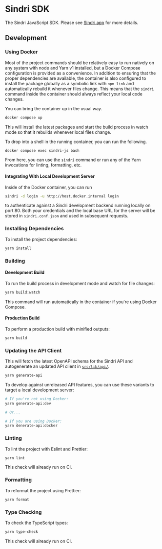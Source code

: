 # Sindri SDK

The Sindri JavaScript SDK.
Please see [Sindri.app](https://sindri.app) for more details.

## Development

### Using Docker

Most of the project commands should be relatively easy to run natively on any system with node and Yarn v1 installed, but a Docker Compose configuration is provided as a convenience.
In addition to ensuring that the proper dependencies are available, the container is also configured to install the package globally as a symbolic link with `npm link` and automatically rebuild it whenever files change.
This means that the `sindri` command inside the container should always reflect your local code changes.

You can bring the container up in the usual way.

```bash
docker compose up
```

This will install the latest packages and start the build process in watch mode so that it rebuilds whenever local files change.

To drop into a shell in the running container, you can run the following.

```bash
docker compose exec sindri-js bash
```

From here, you can use the `sindri` command or run any of the Yarn invocations for linting, formatting, etc.

#### Integrating With Local Development Server

Inside of the Docker container, you can run

```bash
sindri -d login -u http://host.docker.internal login
```

to authenticate against a Sindri development backend running locally on port 80.
Both your credentials and the local base URL for the server will be stored in `sindri.conf.json` and used in subsequent requests.

### Installing Dependencies

To install the project dependencies:

```bash
yarn install
```

### Building

#### Development Build

To run the build process in development mode and watch for file changes:

```bash
yarn build:watch
```

This command will run automatically in the container if you're using Docker Compose.

#### Production Build

To perform a production build with minified outputs:

```bash
yarn build
```

### Updating the API Client

This will fetch the latest OpenAPI schema for the Sindri API and autogenerate an updated API client in [`src/lib/api/`](src/lib/api/).

```bash
yarn generate-api
```

To develop against unreleased API features, you can use these variants to target a local development server:

```bash
# If you're not using Docker:
yarn generate-api:dev

# Or...

# If you are using Docker:
yarn denerate-api:docker
```

### Linting

To lint the project with Eslint and Prettier:

```bash
yarn lint
```

This check will already run on CI.

### Formatting

To reformat the project using Prettier:

```bash
yarn format
```

### Type Checking

To check the TypeScript types:

```bash
yarn type-check
```

This check will already run on CI.
